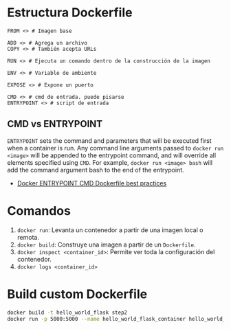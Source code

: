 # Estructura Dockerfile
```
FROM <> # Imagen base

ADD <> # Agrega un archivo
COPY <> # También acepta URLs

RUN <> # Ejecuta un comando dentro de la construcción de la imagen

ENV <> # Variable de ambiente

EXPOSE <> # Expone un puerto

CMD <> # cmd de entrada. puede pisarse
ENTRYPOINT <> # script de entrada
```

## CMD vs ENTRYPOINT
`ENTRYPOINT` sets the command and parameters that will be executed first when a container is run. Any command line arguments passed to `docker run <image>` will be appended to the entrypoint command, and will override all elements specified using `CMD`. For example, `docker run <image> bash` will add the command argument bash to the end of the entrypoint.

* [Docker ENTRYPOINT CMD Dockerfile best practices](https://medium.freecodecamp.org/docker-entrypoint-cmd-dockerfile-best-practices-abc591c30e21)

# Comandos
1. `docker run`: Levanta un contenedor a partir de una imagen local o remota.
2. `docker build`: Construye una imagen a partir de un `Dockerfile`.
3. `docker inspect <container_id>`: Permite ver toda la configuración del contenedor.
4. `docker logs <container_id>`

# Build custom Dockerfile

```bash
docker build -t hello_world_flask step2
docker run -p 5000:5000 --name hello_world_flask_container hello_world_flask
```
